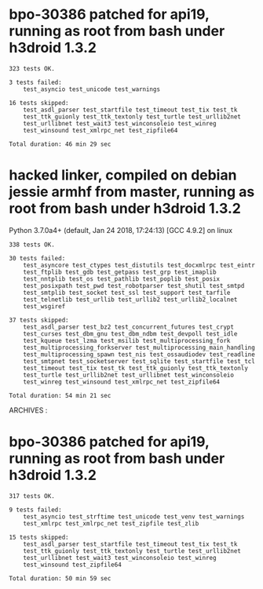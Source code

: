 # bpo-30386 patched for api19, running as root from bash under h3droid 1.3.2
```
323 tests OK.

3 tests failed:
    test_asyncio test_unicode test_warnings

16 tests skipped:
    test_asdl_parser test_startfile test_timeout test_tix test_tk
    test_ttk_guionly test_ttk_textonly test_turtle test_urllib2net
    test_urllibnet test_wait3 test_winconsoleio test_winreg
    test_winsound test_xmlrpc_net test_zipfile64

Total duration: 46 min 29 sec
```

# hacked linker, compiled on debian jessie armhf from master, running as root from bash under h3droid 1.3.2 

Python 3.7.0a4+ (default, Jan 24 2018, 17:24:13) 
[GCC 4.9.2] on linux

```
338 tests OK.

30 tests failed:
    test_asyncore test_ctypes test_distutils test_docxmlrpc test_eintr
    test_ftplib test_gdb test_getpass test_grp test_imaplib
    test_nntplib test_os test_pathlib test_poplib test_posix
    test_posixpath test_pwd test_robotparser test_shutil test_smtpd
    test_smtplib test_socket test_ssl test_support test_tarfile
    test_telnetlib test_urllib test_urllib2 test_urllib2_localnet
    test_wsgiref

37 tests skipped:
    test_asdl_parser test_bz2 test_concurrent_futures test_crypt
    test_curses test_dbm_gnu test_dbm_ndbm test_devpoll test_idle
    test_kqueue test_lzma test_msilib test_multiprocessing_fork
    test_multiprocessing_forkserver test_multiprocessing_main_handling
    test_multiprocessing_spawn test_nis test_ossaudiodev test_readline
    test_smtpnet test_socketserver test_sqlite test_startfile test_tcl
    test_timeout test_tix test_tk test_ttk_guionly test_ttk_textonly
    test_turtle test_urllib2net test_urllibnet test_winconsoleio
    test_winreg test_winsound test_xmlrpc_net test_zipfile64

Total duration: 54 min 21 sec
```

ARCHIVES : 
# bpo-30386 patched for api19, running as root from bash under h3droid 1.3.2

```
317 tests OK.

9 tests failed:
    test_asyncio test_strftime test_unicode test_venv test_warnings
    test_xmlrpc test_xmlrpc_net test_zipfile test_zlib

15 tests skipped:
    test_asdl_parser test_startfile test_timeout test_tix test_tk
    test_ttk_guionly test_ttk_textonly test_turtle test_urllib2net
    test_urllibnet test_wait3 test_winconsoleio test_winreg
    test_winsound test_zipfile64

Total duration: 50 min 59 sec
```
